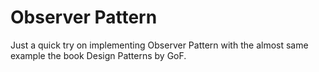 # Observer Pattern
Just a quick try on implementing Observer Pattern with the almost same example the book Design Patterns by GoF.